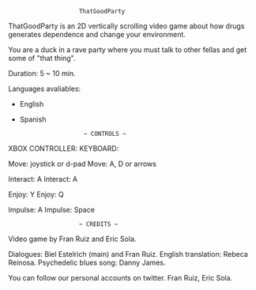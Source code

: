 						ThatGoodParty

ThatGoodParty is an 2D vertically scrolling video game about how drugs generates dependence and change your environment.

You are a duck in a rave party where you must talk to other fellas and get some of "that thing".

Duration: 5 ~ 10 min.

Languages avaliables:
- English
- Spanish


						~ CONTROLS ~

XBOX CONTROLLER:                                                                       KEYBOARD: 

Move: joystick or d-pad                                                                     Move: A, D or arrows

Interact: A                                                                                                  Interact: A

Enjoy: Y                                                                                                        Enjoy:  Q

Impulse: A                                                                                                  Impulse: Space


						~ CREDITS ~

Video game by Fran Ruiz and Eric Sola.

Dialogues: Biel Estelrich (main) and Fran Ruiz.
English translation: Rebeca Reinosa.
Psychedelic blues song: Danny James.

You can follow our personal accounts on twitter. Fran Ruiz, Eric Sola.